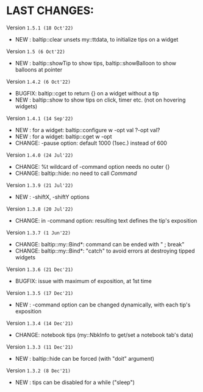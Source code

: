 # LAST CHANGES:


Version `1.5.1 (18 Oct'22)`

  - NEW   : baltip::clear unsets my::ttdata, to initialize tips on a widget


Version `1.5 (6 Oct'22)`

  - NEW   : baltip::showTip to show tips, baltip::showBalloon to show balloons at pointer


Version `1.4.2 (6 Oct'22)`

  - BUGFIX: baltip::cget to return {} on a widget without a tip
  - NEW   : baltip::show to show tips on click, timer etc. (not on hovering widgets)


Version `1.4.1 (14 Sep'22)`

  - NEW   : for a widget: baltip::configure w -opt val ?-opt val?
  - NEW   : for a widget: baltip::cget w -opt
  - CHANGE: -pause option: default 1000 (1sec.) instead of 600


Version `1.4.0 (24 Jul'22)`

  - CHANGE: %t wildcard of -command option needs no outer {}
  - CHANGE: baltip::hide: no need to call *Command*


Version `1.3.9 (21 Jul'22)`

  - NEW   : -shiftX, -shiftY options


Version `1.3.8 (20 Jul'22)`

  - CHANGE: in -command option: resulting text defines the tip's exposition


Version `1.3.7 (1 Jun'22)`

  - CHANGE: baltip::my::Bind*: command can be ended with " ; break"
  - CHANGE: baltip::my::Bind*: "catch" to avoid errors at destroying tipped widgets


Version `1.3.6 (21 Dec'21)`

  - BUGFIX: issue with maximum of exposition, at 1st time


Version `1.3.5 (17 Dec'21)`

  - NEW   : -command option can be changed dynamically, with each tip's exposition


Version `1.3.4 (14 Dec'21)`

  - CHANGE: notebook tips (my::NbkInfo to get/set a notebook tab's data)


Version `1.3.3 (11 Dec'21)`

  - NEW   : baltip::hide can be forced (with "doit" argument)


Version `1.3.2 (8 Dec'21)`

  - NEW   : tips can be disabled for a while ("sleep")
